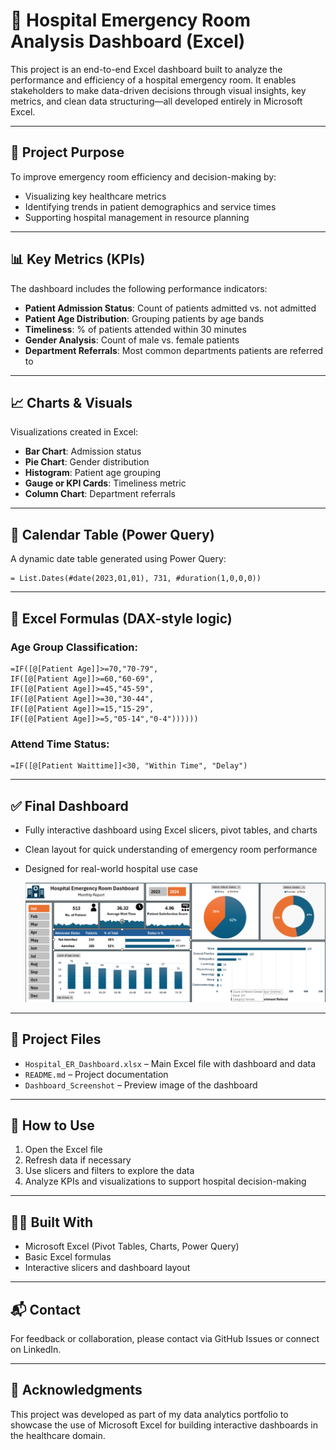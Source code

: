 
# 🏥 Hospital Emergency Room Analysis Dashboard (Excel)

This project is an end-to-end Excel dashboard built to analyze the performance and efficiency of a hospital emergency room. It enables stakeholders to make data-driven decisions through visual insights, key metrics, and clean data structuring—all developed entirely in Microsoft Excel.

---

## 🎯 Project Purpose

To improve emergency room efficiency and decision-making by:

- Visualizing key healthcare metrics
- Identifying trends in patient demographics and service times
- Supporting hospital management in resource planning

---

## 📊 Key Metrics (KPIs)

The dashboard includes the following performance indicators:

- **Patient Admission Status**: Count of patients admitted vs. not admitted
- **Patient Age Distribution**: Grouping patients by age bands
- **Timeliness**: % of patients attended within 30 minutes
- **Gender Analysis**: Count of male vs. female patients
- **Department Referrals**: Most common departments patients are referred to

---

## 📈 Charts & Visuals

Visualizations created in Excel:

- **Bar Chart**: Admission status
- **Pie Chart**: Gender distribution
- **Histogram**: Patient age grouping
- **Gauge or KPI Cards**: Timeliness metric
- **Column Chart**: Department referrals

---

## 📅 Calendar Table (Power Query)

A dynamic date table generated using Power Query:

```powerquery
= List.Dates(#date(2023,01,01), 731, #duration(1,0,0,0))
```

---

## 🧮 Excel Formulas (DAX-style logic)

### Age Group Classification:
```excel
=IF([@[Patient Age]]>=70,"70-79",
IF([@[Patient Age]]>=60,"60-69",
IF([@[Patient Age]]>=45,"45-59",
IF([@[Patient Age]]>=30,"30-44",
IF([@[Patient Age]]>=15,"15-29",
IF([@[Patient Age]]>=5,"05-14","0-4"))))))
```

### Attend Time Status:
```excel
=IF([@[Patient Waittime]]<30, "Within Time", "Delay")
```

---

## ✅ Final Dashboard

- Fully interactive dashboard using Excel slicers, pivot tables, and charts
- Clean layout for quick understanding of emergency room performance
- Designed for real-world hospital use case



  ![Hospital Emergency Room Dashboard](Dashboard_Screenshot.png)


---

## 📁 Project Files

- `Hospital_ER_Dashboard.xlsx` – Main Excel file with dashboard and data
- `README.md` – Project documentation
- `Dashboard_Screenshot` – Preview image of the dashboard

---

## 🚀 How to Use

1. Open the Excel file
2. Refresh data if necessary
3. Use slicers and filters to explore the data
4. Analyze KPIs and visualizations to support hospital decision-making

---

## 👨‍⚕️ Built With

- Microsoft Excel (Pivot Tables, Charts, Power Query)
- Basic Excel formulas
- Interactive slicers and dashboard layout

---

## 📬 Contact

For feedback or collaboration, please contact via GitHub Issues or connect on LinkedIn.

---

## 🏁 Acknowledgments

This project was developed as part of my data analytics portfolio to showcase the use of Microsoft Excel for building interactive dashboards in the healthcare domain.
